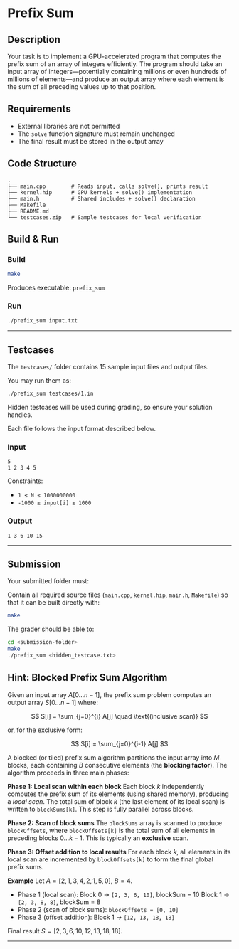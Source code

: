 # Prefix Sum

## Description

Your task is to implement a GPU-accelerated program that computes the prefix sum of an array of integers efficiently. The program should take an input array of integers—potentially containing millions or even hundreds of millions of elements—and produce an output array where each element is the sum of all preceding values up to that position.

## Requirements

* External libraries are not permitted
* The `solve` function signature must remain unchanged
* The final result must be stored in the output array


## Code Structure

```
.
├── main.cpp        # Reads input, calls solve(), prints result
├── kernel.hip      # GPU kernels + solve() implementation
├── main.h          # Shared includes + solve() declaration
├── Makefile   
├── README.md
└── testcases.zip   # Sample testcases for local verification
```

## Build & Run

### Build

```bash
make
```

Produces executable: `prefix_sum`

### Run

```bash
./prefix_sum input.txt
```

---

## Testcases
The `testcases/` folder contains 15 sample input files and output files.

You may run them as:

```bash
./prefix_sum testcases/1.in
```

Hidden testcases will be used during grading, so ensure your solution handles.

Each file follows the input format described below.

### Input

```
5
1 2 3 4 5
```

Constraints:

* `1 ≤ N ≤ 1000000000`
* `-1000 ≤ input[i] ≤ 1000`

### Output
```
1 3 6 10 15
```

---

## Submission

Your submitted folder must:

Contain all required source files (`main.cpp`, `kernel.hip`, `main.h`, `Makefile`) so that it can be built directly with:

```bash
make
```

The grader should be able to:

```bash
cd <submission-folder>
make
./prefix_sum <hidden_testcase.txt>
```

## Hint: Blocked Prefix Sum Algorithm

Given an input array $A[0 \dots n-1]$, the prefix sum problem computes an output array $S[0 \dots n-1]$ where:

$$
S[i] = \sum_{j=0}^{i} A[j] \quad \text{(inclusive scan)}
$$

or, for the exclusive form:

$$
S[i] = \sum_{j=0}^{i-1} A[j]
$$

A blocked (or tiled) prefix sum algorithm partitions the input array into $M$ blocks, each containing $B$ consecutive elements (the **blocking factor**). The algorithm proceeds in three main phases:

**Phase 1: Local scan within each block**
Each block $k$ independently computes the prefix sum of its elements (using shared memory), producing a *local scan*. The total sum of block $k$ (the last element of its local scan) is written to `blockSums[k]`. This step is fully parallel across blocks.

**Phase 2: Scan of block sums**
The `blockSums` array is scanned to produce `blockOffsets`, where `blockOffsets[k]` is the total sum of all elements in preceding blocks $0 \dots k-1$. This is typically an **exclusive** scan.

**Phase 3: Offset addition to local results**
For each block $k$, all elements in its local scan are incremented by `blockOffsets[k]` to form the final global prefix sums.

**Example**
Let $A = [2, 1, 3, 4, 2, 1, 5, 0]$, $B = 4$.

* Phase 1 (local scan):
  Block 0 → `[2, 3, 6, 10]`, blockSum = 10
  Block 1 → `[2, 3, 8, 8]`, blockSum = 8
* Phase 2 (scan of block sums): `blockOffsets = [0, 10]`
* Phase 3 (offset addition): Block 1 → `[12, 13, 18, 18]`

Final result $S = [2, 3, 6, 10, 12, 13, 18, 18]$.

---

